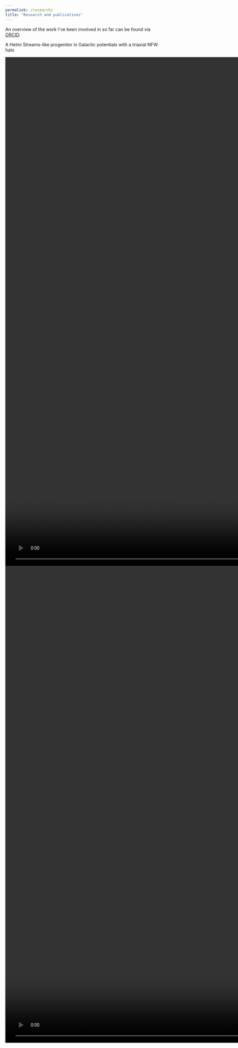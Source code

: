 ```yaml
---
permalink: /research/
title: "Research and publications"
---
```


An overview of the work I've been involved in so far can be found via <a href="[url](https://orcid.org/0000-0003-4314-5632)">ORCID</a>.

A Helmi Streams-like progenitor in Galactic potentials with a triaxial NFW halo 

<video width ="1600" height="1600" controls loop="" muted ="" autoplay="">
  <source src = "https://github.com/HannekeWoudenberg/hannekewoudenberg.github.io/raw/master/collection/movie_HStestparticles_p102q118.mp4">
</video>

<video width ="3300" height="1500" controls loop="" muted ="" autoplay="">
  <source src = "https://github.com/HannekeWoudenberg/hannekewoudenberg.github.io/raw/master/collection/movie_HStestparticles_pqgrid.mp4">
</video>




